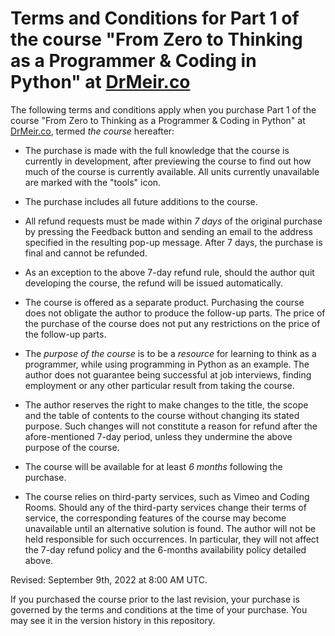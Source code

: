 # Terms and Conditions for Part 1 of the course "From Zero to Thinking as a Programmer & Coding in Python" at [DrMeir.co](https:://DrMeir.co/#/)

The following terms and conditions apply when you purchase Part 1 of the course "From Zero to Thinking as a Programmer & Coding in Python" at [DrMeir.co](https:://DrMeir.co/#/), termed *the course* hereafter:

* The purchase is made with the full knowledge that the course is currently in development, after previewing the course to find out how much of the course is currently available. All units currently unavailable are marked with the "tools" icon.

* The purchase includes all future additions to the course.

* All refund requests must be made within *7 days* of the original purchase by pressing the Feedback button and sending an email to the address specified in the resulting pop-up message. After 7 days, the purchase is final and cannot be refunded.

* As an exception to the above 7-day refund rule, should the author quit developing the course, the refund will be issued automatically.

* The course is offered as a separate product. Purchasing the course does not obligate the author to produce the follow-up parts. The price of the purchase of the course does not put any restrictions on the price of the follow-up parts.

* The *purpose of the course* is to be a *resource* for learning to think as a programmer, while using programming in Python as an example. The author does not guarantee being successful at job interviews, finding employment or any other particular result from taking the course.

* The author reserves the right to make changes to the title, the scope and the table of contents to the course without changing its stated purpose. Such changes will not constitute a reason for refund after the afore-mentioned 7-day period, unless they undermine the above purpose of the course.

* The course will be available for at least *6 months* following the purchase.

* The course relies on third-party services, such as Vimeo and Coding Rooms. Should any of the third-party services change their terms of service, the corresponding features of the course may become unavailable until an alternative solution is found. The author will not be held responsible for such occurrences. In particular, they will not affect the 7-day refund policy and the 6-months availability policy detailed above.

Revised: September 9th, 2022 at 8:00 AM UTC.

If you purchased the course prior to the last revision, your purchase is governed by the terms and conditions at the time of your purchase. You may see it in the version history in this repository. 
